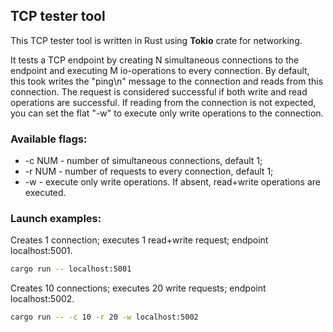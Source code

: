 ## TCP tester tool 

This TCP tester tool is written in Rust using **Tokio** crate for networking.

It tests a TCP endpoint by creating N simultaneous connections to the endpoint and executing M io-operations to every connection.
By default, this took writes the "ping\n" message to the connection and reads from this connection. 
The request is considered successful if both write and read operations are successful. 
If reading from the connection is not expected, you can set the flat "-w" to execute only write operations to the connection. 

### Available flags:
* -c NUM - number of simultaneous connections, default 1;
* -r NUM - number of requests to every connection, default 1;
* -w - execute only write operations. If absent, read+write operations are executed.

### Launch examples:

Creates 1 connection; executes 1 read+write request; endpoint localhost:5001.
```bash
cargo run -- localhost:5001
```

Creates 10 connections; executes 20 write requests; endpoint localhost:5002.
```bash
cargo run -- -c 10 -r 20 -w localhost:5002
```